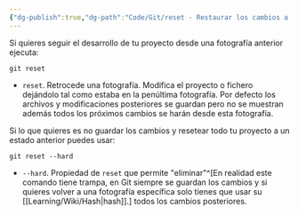 ```yaml
---
{"dg-publish":true,"dg-path":"Code/Git/reset - Restaurar los cambios a una fotografía anterior en  Git.md","permalink":"/code/git/reset-restaurar-los-cambios-a-una-fotografia-anterior-en-git/","created":"2024-03-27T16:18","updated":"2024-08-03T01:37"}
---
```



Si quieres seguir el desarrollo de tu proyecto desde una fotografía anterior ejecuta:
```shell
git reset
```
- `reset`. Retrocede una fotografía. Modifica el proyecto o fichero dejándolo tal como estaba en la penúltima fotografía. Por defecto los archivos y modificaciones posteriores se guardan pero no se muestran además todos los próximos cambios se harán desde esta fotografía.

Si lo que quieres es no guardar los cambios y resetear todo tu proyecto a un estado anterior puedes usar:
```shell
git reset --hard
```
- `--hard`. Propiedad de `reset` que permite "eliminar"^[En realidad este comando tiene trampa, en Git siempre se guardan los cambios y si quieres volver a una fotografía específica solo tienes que usar su [[Learning/Wiki/Hash\|hash]].] todos los cambios posteriores.